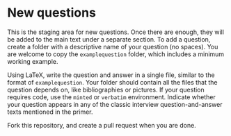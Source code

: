 # New questions

This is the staging area for new questions.
Once there are enough, they will be added to the main text under a separate section.
To add a question, create a folder with a descriptive name of your question (no spaces).
You are welcome to copy the `examplequestion` folder, which includes a minimum working example.

Using LaTeX, write the question and answer in a single file, similar to the format of `examplequestion`.
Your folder should contain all the files that the question depends on, like bibliographies or pictures.
If your question requires code, use the `minted` or `verbatim` environment.
Indicate whether your question appears in any of the classic interview question-and-answer texts mentioned in the primer.

Fork this repository, and create a pull request when you are done.

